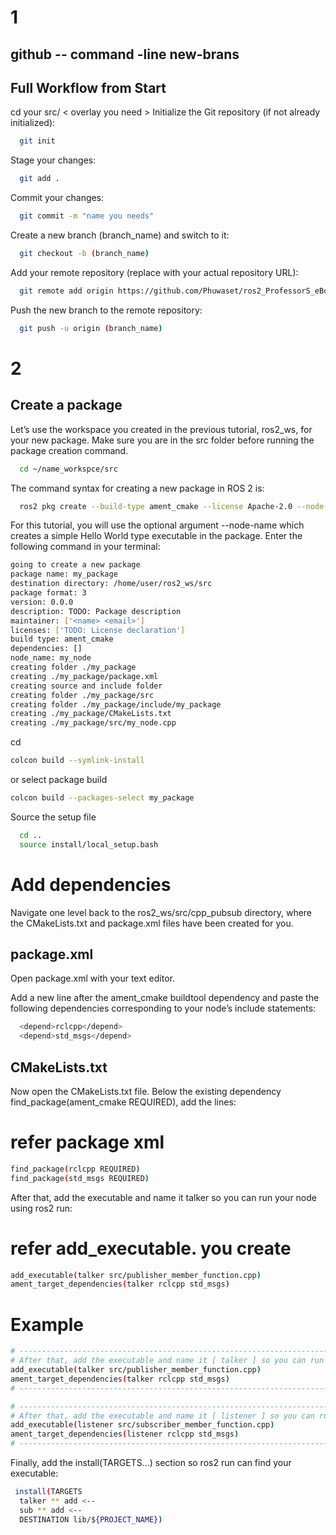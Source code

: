 # 1
## github -- command -line new-brans

## Full Workflow from Start
cd your src/ < overlay you need >
Initialize the Git repository (if not already initialized):

```bash
  git init
```

Stage your changes:

```bash
  git add .
```

Commit your changes:

```bash
  git commit -m "name you needs"
```

Create a new branch (branch_name) and switch to it:

```bash
  git checkout -b (branch_name)
```


Add your remote repository (replace with your actual repository URL):

```bash
  git remote add origin https://github.com/Phuwaset/ros2_ProfessorS_eBook.git
```


Push the new branch to the remote repository:

```bash
  git push -u origin (branch_name)
```
# 2
##

## Create a package

Let’s use the workspace you created in the previous tutorial, ros2_ws, for your new package.
Make sure you are in the src folder before running the package creation command.

```bash
  cd ~/name_workspce/src
```

The command syntax for creating a new package in ROS 2 is:

```bash
  ros2 pkg create --build-type ament_cmake --license Apache-2.0 --node-name (my_node) (my_package)
```

For this tutorial, you will use the optional argument --node-name which creates a simple Hello World type executable in the package.
Enter the following command in your terminal:

```bash
going to create a new package
package name: my_package
destination directory: /home/user/ros2_ws/src
package format: 3
version: 0.0.0
description: TODO: Package description
maintainer: ['<name> <email>']
licenses: ['TODO: License declaration']
build type: ament_cmake
dependencies: []
node_name: my_node
creating folder ./my_package
creating ./my_package/package.xml
creating source and include folder
creating folder ./my_package/src
creating folder ./my_package/include/my_package
creating ./my_package/CMakeLists.txt
creating ./my_package/src/my_node.cpp
```

cd 
```bash
colcon build --symlink-install
```
or select package build

```bash
colcon build --packages-select my_package
```

Source the setup file 

```bash
  cd ..
  source install/local_setup.bash
```

#  Add dependencies
Navigate one level back to the ros2_ws/src/cpp_pubsub directory, where the CMakeLists.txt and package.xml files have been created for you.
## package.xml
Open package.xml with your text editor.

Add a new line after the ament_cmake buildtool dependency and paste the following dependencies corresponding to your node’s include statements:
```bash
  <depend>rclcpp</depend>
  <depend>std_msgs</depend>
```

## CMakeLists.txt
Now open the CMakeLists.txt file. Below the existing dependency find_package(ament_cmake REQUIRED), add the lines:
# refer package xml
```bash
find_package(rclcpp REQUIRED)
find_package(std_msgs REQUIRED)
```
After that, add the executable and name it talker so you can run your node using ros2 run:
# refer add_executable. you create 
```bash
add_executable(talker src/publisher_member_function.cpp)
ament_target_dependencies(talker rclcpp std_msgs)
```
# Example 
```bash
# ---------------------------------------------------------------------------------------------
# After that, add the executable and name it [ talker ] so you can run your node using ros2 run:
add_executable(talker src/publisher_member_function.cpp)
ament_target_dependencies(talker rclcpp std_msgs)
# ---------------------------------------------------------------------------------------------

# ---------------------------------------------------------------------------------------------
# After that, add the executable and name it [ listener ] so you can run your node using ros2 run:
add_executable(listener src/subscriber_member_function.cpp)
ament_target_dependencies(listener rclcpp std_msgs)
# ---------------------------------------------------------------------------------------------

```

Finally, add the install(TARGETS...) section so ros2 run can find your executable:
```bash
 install(TARGETS
  talker ** add <--
  sub ** add <-- 
  DESTINATION lib/${PROJECT_NAME})
```
